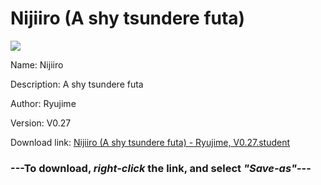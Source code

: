 # Nijiiro (A shy tsundere futa)

<img src = "https://raw.githubusercontent.com/Arbiter1223/Koukou-Gurashi-Custom-Students/master/Students/Files/Nijiiro%20(A%20shy%20tsundere%20futa).png">

Name: Nijiiro

Description: A shy tsundere futa

Author: Ryujime

Version: V0.27

Download link: <a href="https://raw.githubusercontent.com/Arbiter1223/Koukou-Gurashi-Custom-Students/master/Students/Files/Nijiiro%20(A%20shy%20tsundere%20futa)%20-%20Ryujime%2C%20V0.27.student">Nijiiro (A shy tsundere futa) - Ryujime, V0.27.student</a>

### ---**To download, _right-click_ the link, and select _"Save-as"_**---

